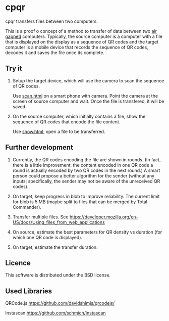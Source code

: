 # cpqr

cpqr transfers files between two computers.

This is a proof o concept of a method to transfer of data between two [air gapped](https://en.wikipedia.org/wiki/Air_gap_(networking)) computers. Typically, the source computer is a computer with a file that is displayed on the display as a sequence of QR codes and the target computer is a mobile device that records the sequence of QR codes, decodes it and saves the file once its complete.

## Try it

1. Setup the target device, which will use the camera to scan the sequence of QR codes.
 
   Use [scan.html](https://jmalenko.github.io/cpqr/scan.html) on a smart phone with camera. Point the camera at the screen of source computer and wait. Once the file is transfered, it will be saved.

2. On the source computer, which initially contains a file, show the sequence of QR codes that encode the file content.

   Use [show.html](https://jmalenko.github.io/cpqr/show.html), open a file to be transferred.

## Further development

1. Currently, the QR codes encoding the file are shown in rounds. (In fact, there is a little improvement: the content encoded in one QR code a round is actually encoded by two QR codes in the next round.) A smart person could propose a better algorithm for the sender (without any inputs; specifically, the sender may not be aware of the unreceived QR codes).

2. On target, keep progress in blob to improve reliability. The current limit for blob is 5 MB (maybe split to files that can be merged by Total Commander).
   
3. Transfer multiple files. See https://developer.mozilla.org/en-US/docs/Using_files_from_web_applications

4. On source, estimate the best parameters for QR density vs duration (for which one QR code is displayed). 

4. On target, estimate the transfer duration.



## Licence

This software is distributed under the BSD license.


## Used Libraries

QRCode.js
	https://github.com/davidshimjs/qrcodejs/

Instascan
	https://github.com/schmich/instascan
